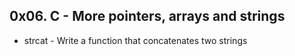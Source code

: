 ## 0x06. C - More pointers, arrays and strings
* strcat - Write a function that concatenates two strings
